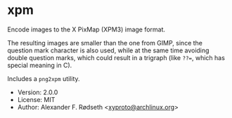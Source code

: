# xpm

Encode images to the X PixMap (XPM3) image format.

The resulting images are smaller than the one from GIMP, since the question mark character is also used, while at the same time avoiding double question marks, which could result in a trigraph (like `??=`, which has special meaning in C).

Includes a `png2xpm` utility.

* Version: 2.0.0
* License: MIT
* Author: Alexander F. Rødseth &lt;xyproto@archlinux.org&gt;
